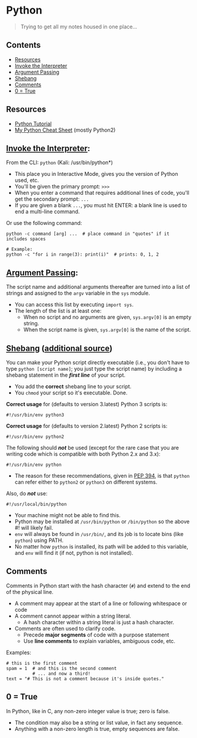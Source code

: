 # Python
> Trying to get all my notes housed in one place...

## Contents
- [Resources](#resources)
- [Invoke the Interpreter](invoke-the-interpreter)
- [Argument Passing](#argument-passing)
- [Shebang](#shebang-additional-source)
- [Comments](#comments)
- [0 = True](#0--true)

## 

## Resources

- [Python Tutorial](https://docs.python.org/3.12/tutorial/index.html)
- [My Python Cheat Sheet](https://github.com/GregKedrovsky/Cheat-Sheets/blob/main/python/python_cheat_sheet.pdf) (mostly Python2)

## [Invoke the Interpreter](https://docs.python.org/3/tutorial/interpreter.html):

From the CLI: `python` (Kali: /usr/bin/python*) 
- This place you in Interactive Mode, gives you the version of Python used, etc.
- You'll be given the primary prompt: `>>>`
- When you enter a command that requires additional lines of code, you'll get the secondary prompt: `...`
- If you are given a blank `...`, you must hit ENTER: a blank line is used to end a multi-line command.

Or use the following command:

```
python -c command [arg] ...  # place command in "quotes" if it includes spaces

# Example:
python -c "for i in range(3): print(i)"  # prints: 0, 1, 2
```

## [Argument Passing](https://docs.python.org/3/tutorial/interpreter.html#argument-passing):

The script name and additional arguments thereafter are turned into a list of strings and assigned to the `argv` variable in the `sys` module.
- You can access this list by executing `import sys`.
- The length of the list is at least one: 
  - When no script and no arguments are given, `sys.argv[0]` is an empty string. 
  - When the script name is given, `sys.argv[0]` is the name of the script.

## [Shebang](https://docs.python.org/3/tutorial/appendix.html#tut-scripts) ([additional source](https://stackoverflow.com/questions/6908143/should-i-put-shebang-in-python-scripts-and-what-form-should-it-take))

You can make your Python script directly executable (i.e., you don't have to type `python [script name]`; you just type the script name) by including a shebang statement in the ***first line*** of your script.
- You add the **correct** shebang line to your script.
- You `chmod` your script so it's executable. Done.

**Correct usage** for (defaults to version 3.latest) Python 3 scripts is:
```
#!/usr/bin/env python3
```

**Correct usage** for (defaults to version 2.latest) Python 2 scripts is:
```
#!/usr/bin/env python2
```

The following should ***not*** be used (except for the rare case that you are writing code which is compatible with both Python 2.x and 3.x):
```
#!/usr/bin/env python
```
- The reason for these recommendations, given in [PEP 394](https://peps.python.org/pep-0394/), is that `python` can refer either to `python2` or `python3` on different systems.

Also, do ***not*** use:
```
#!/usr/local/bin/python
```
- Your machine might not be able to find this.
- Python may be installed at `/usr/bin/python` or `/bin/python` so the above #! will likely fail.
- `env` will always be found in `/usr/bin/`, and its job is to locate bins (like `python`) using PATH.
- No matter how `python` is installed, its path will be added to this variable, and `env` will find it (if not, python is not installed).

## Comments

Comments in Python start with the hash character (`#`) and extend to the end of the physical line.
- A comment may appear at the start of a line or following whitespace or code
- A comment cannot appear within a string literal.
  - A hash character within a string literal is just a hash character.
- Comments are often used to clarify code.
  - Precede **major segments** of code with a purpose statement
  - Use **line comments** to explain variables, ambiguous code, etc. 

Examples:
```
# this is the first comment
spam = 1  # and this is the second comment
          # ... and now a third!
text = "# This is not a comment because it's inside quotes."
```

## 0 = True
In Python, like in C, any non-zero integer value is true; zero is false. 
- The condition may also be a string or list value, in fact any sequence.
- Anything with a non-zero length is true, empty sequences are false. 
